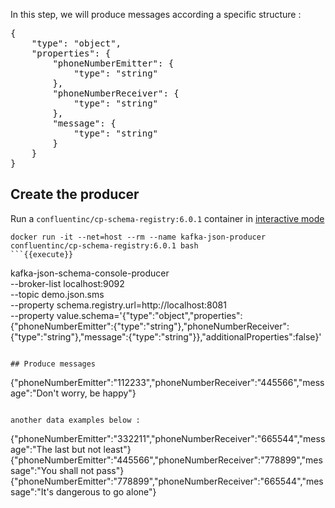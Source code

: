 
In this step, we will produce messages according a specific structure :

<pre>{
    "type": "object",
    "properties": {
        "phoneNumberEmitter": {
            "type": "string"
        },
        "phoneNumberReceiver": {
            "type": "string"
        },
        "message": {
            "type": "string"
        }
    }
}</pre>

## Create the producer

Run a `confluentinc/cp-schema-registry:6.0.1` container in [interactive mode](https://docs.docker.com/engine/reference/commandline/run/#assign-name-and-allocate-pseudo-tty---name--it)

```
docker run -it --net=host --rm --name kafka-json-producer confluentinc/cp-schema-registry:6.0.1 bash
```{{execute}}

```
kafka-json-schema-console-producer \
    --broker-list localhost:9092 \
    --topic demo.json.sms \
    --property schema.registry.url=http://localhost:8081 \
    --property value.schema='{"type":"object","properties":{"phoneNumberEmitter":{"type":"string"},"phoneNumberReceiver":{"type":"string"},"message":{"type":"string"}},"additionalProperties":false}'
```{{execute}}

## Produce messages

```
{"phoneNumberEmitter":"112233","phoneNumberReceiver":"445566","message":"Don't worry, be happy"}
```{{execute}}

another data examples below :

```
{"phoneNumberEmitter":"332211","phoneNumberReceiver":"665544","message":"The last but not least"}
{"phoneNumberEmitter":"445566","phoneNumberReceiver":"778899","message":"You shall not pass"}
{"phoneNumberEmitter":"778899","phoneNumberReceiver":"665544","message":"It's dangerous to go alone"}
```{{execute}}